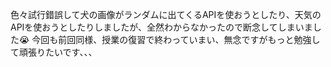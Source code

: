色々試行錯誤して犬の画像がランダムに出てくるAPIを使おうとしたり、天気のAPIを使おうとしたりしましたが、全然わからなかったので断念してしまいました😭
今回も前回同様、授業の復習で終わっていまい、無念ですがもっと勉強して頑張りたいです、、、